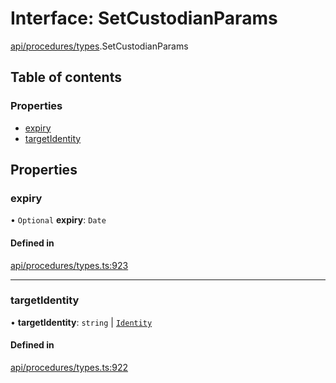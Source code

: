 # Interface: SetCustodianParams

[api/procedures/types](../wiki/api.procedures.types).SetCustodianParams

## Table of contents

### Properties

- [expiry](../wiki/api.procedures.types.SetCustodianParams#expiry)
- [targetIdentity](../wiki/api.procedures.types.SetCustodianParams#targetidentity)

## Properties

### expiry

• `Optional` **expiry**: `Date`

#### Defined in

[api/procedures/types.ts:923](https://github.com/PolymeshAssociation/polymesh-sdk/blob/3d14e829/src/api/procedures/types.ts#L923)

___

### targetIdentity

• **targetIdentity**: `string` \| [`Identity`](../wiki/api.entities.Identity.Identity)

#### Defined in

[api/procedures/types.ts:922](https://github.com/PolymeshAssociation/polymesh-sdk/blob/3d14e829/src/api/procedures/types.ts#L922)
